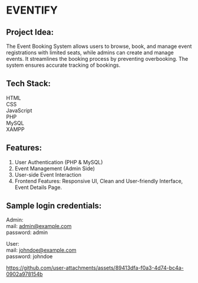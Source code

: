 
<h1> EVENTIFY </h1>


## Project Idea:

The Event Booking System allows users to browse, book, and manage event registrations with limited seats, while admins can create and manage events. It streamlines the booking process by preventing overbooking. The system ensures accurate tracking of bookings.

## Tech Stack:


HTML\
CSS\
JavaScript\
PHP\
MySQL\
XAMPP

## Features:
1. User Authentication (PHP & MySQL)
2. Event Management (Admin Side)
3. User-side Event Interaction
4. Frontend Features: Responsive UI, Clean and User-friendly Interface, Event Details Page.

## Sample login credentials:
Admin:\
mail: admin@example.com\
password: admin

User:\
mail: johndoe@example.com\
password: johndoe





https://github.com/user-attachments/assets/89413dfa-f0a3-4d74-bc4a-0902a978154b

